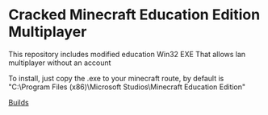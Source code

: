 # Cracked Minecraft Education Edition Multiplayer

This repository includes modified education Win32 EXE That allows lan multiplayer without an account

To install, just copy the .exe to your minecraft route, by default is "C:\Program Files (x86)\Microsoft Studios\Minecraft Education Edition"

[Builds](https://archive.org/details/minecraft-education-edition-win32)
